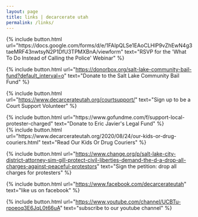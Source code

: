 ```yaml
---
layout: page
title: links | decarcerate utah
permalink: /links/
---
```

<div class="links">
{% include button.html
  url="https://docs.google.com/forms/d/e/1FAIpQLSe1EAoCLHlP9vZhEwN4g3taeMRF43nwtsyN2P1DfU3TPMXBnA/viewform"
  text="RSVP for the 'What To Do Instead of Calling the Police' Webinar"
%}   
  
{% include button.html
  url="https://donorbox.org/salt-lake-community-bail-fund?default_interval=o"
  text="Donate to the Salt Lake Community Bail Fund"
%} 
  
{% include button.html
  url="https://www.decarcerateutah.org/courtsupport/"
  text="Sign up to be a Court Support Volunteer"
%} 
  
  <div class="links">
{% include button.html
  url="https://www.gofundme.com/f/support-local-protester-charged"
  text="Donate to Eric Javier's Legal Fund"
%} 

<div class="links">
{% include button.html
  url="https://www.decarcerateutah.org/2020/08/24/our-kids-or-drug-couriers.html"
  text="Read Our Kids Or Drug Couriers"
%} 

{% include button.html
  url="https://www.change.org/p/salt-lake-city-district-attorney-sim-gill-protect-civil-liberties-demand-the-d-a-drop-all-charges-against-peaceful-protestors"
  text="Sign the petition: drop all charges for protesters"
%}  

{% include button.html
  url="https://www.facebook.com/decarcerateutah"
  text="like us on facebook"
%}

{% include button.html
  url="https://www.youtube.com/channel/UCBTu-rpoeoq3E6JqL0t66uA"
  text="subscribe to our youtube channel"
%}

</div>
